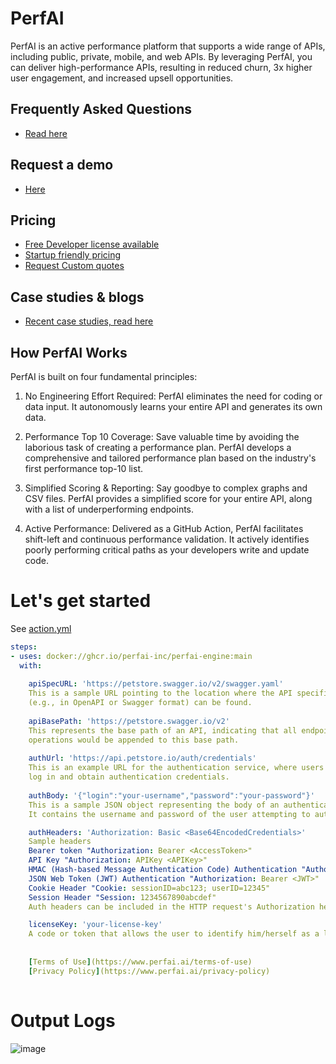 
# PerfAI

PerfAI is an active performance platform that supports a wide range of APIs, including public, private, mobile, and web APIs. By leveraging PerfAI, you can deliver high-performance APIs, resulting in reduced churn, 3x higher user engagement, and increased upsell opportunities.


## Frequently Asked Questions
- [Read here](https://www.perfai.ai/pricing#FAQ)


## Request a demo
- [Here](https://www.perfai.ai/demo)


## Pricing
- [Free Developer license available](https://www.perfai.ai/pricing)
- [Startup friendly pricing](https://www.perfai.ai/pricing)
- [Request Custom quotes](https://www.perfai.ai/pricing)


## Case studies & blogs
- [Recent case studies, read here](https://www.perfai.ai/blog)



## How PerfAI Works

PerfAI is built on four fundamental principles:

1. No Engineering Effort Required: PerfAI eliminates the need for coding or data input. It autonomously learns your entire API and generates its own data.

2. Performance Top 10 Coverage: Save valuable time by avoiding the laborious task of creating a performance plan. PerfAI develops a comprehensive and tailored performance plan based on the industry's first performance top-10 list.

3. Simplified Scoring & Reporting: Say goodbye to complex graphs and CSV files. PerfAI provides a simplified score for your entire API, along with a list of underperforming endpoints.

4. Active Performance: Delivered as a GitHub Action, PerfAI facilitates shift-left and continuous performance validation. It actively identifies poorly performing critical paths as your developers write and update code.



# Let's get started

See [action.yml](action.yml)

```yaml
steps:
- uses: docker://ghcr.io/perfai-inc/perfai-engine:main
  with:
  
    apiSpecURL: 'https://petstore.swagger.io/v2/swagger.yaml'
    This is a sample URL pointing to the location where the API specification document 
    (e.g., in OpenAPI or Swagger format) can be found.
    
    apiBasePath: 'https://petstore.swagger.io/v2'
    This represents the base path of an API, indicating that all endpoints related to product 
    operations would be appended to this base path.
  
    authUrl: 'https://api.petstore.io/auth/credentials'
    This is an example URL for the authentication service, where users are redirected to 
    log in and obtain authentication credentials.
    
    authBody: '{"login":"your-username","password":"your-password"}'
    This is a sample JSON object representing the body of an authentication request. 
    It contains the username and password of the user attempting to authenticate.

    authHeaders: 'Authorization: Basic <Base64EncodedCredentials>' 
    Sample headers
    Bearer token "Authorization: Bearer <AccessToken>" 
    API Key "Authorization: APIKey <APIKey>"
    HMAC (Hash-based Message Authentication Code) Authentication "Authorization: HMAC <APIKey>:<Signature>"
    JSON Web Token (JWT) Authentication "Authorization: Bearer <JWT>"
    Cookie Header "Cookie: sessionID=abc123; userID=12345"
    Session Header "Session: 1234567890abcdef"
    Auth headers can be included in the HTTP request's Authorization header field to authenticate and authorize the client making the API request. The specific header and authentication method used will depend on the API and authentication mechanism being implemented.

    licenseKey: 'your-license-key'
    A code or token that allows the user to identify him/herself as a legal customer, and it is optional.
   
   
    [Terms of Use](https://www.perfai.ai/terms-of-use)
    [Privacy Policy](https://www.perfai.ai/privacy-policy)
    
```

# Output Logs

![image](https://lh5.googleusercontent.com/4WE6geJfYky9qH93P681EqYm9rhYood4r3neQsb2Y1ueu5dlZwWvZyw4WvVEYHwvxY6047C_adcYd5aSJ-HY1nd2FDHwk1j_EJ6uZ1iBNcKd5g_LH6DB5rpC6vLXgoZWfxsWO_CNXXuZlcEdJX7bgKk)


